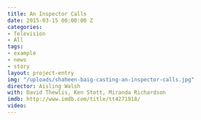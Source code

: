 ```yaml
---
title: An Inspector Calls
date: 2015-03-15 00:00:00 Z
categories:
- Television
- All
tags:
- example
- news
- story
layout: project-entry
img: "/uploads/shaheen-baig-casting-an-inspector-calls.jpg"
director: Aisling Walsh
with: David Thewlis, Ken Stott, Miranda Richardson
imdb: http://www.imdb.com/title/tt4271918/
video: 
---
```


